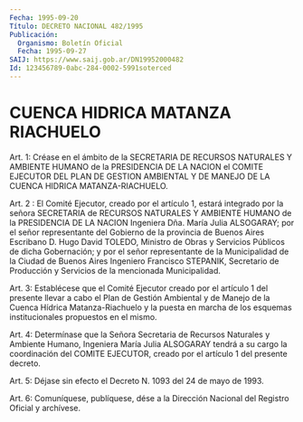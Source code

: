 ```yaml
---
Fecha: 1995-09-20
Título: DECRETO NACIONAL 482/1995
Publicación:
  Organismo: Boletín Oficial
  Fecha: 1995-09-27
SAIJ: https://www.saij.gob.ar/DN19952000482
Id: 123456789-0abc-284-0002-5991soterced
---
```

# CUENCA HIDRICA MATANZA RIACHUELO

<a id="1"></a>
Art. 1: Créase en el ámbito de la SECRETARIA DE RECURSOS NATURALES  Y  AMBIENTE HUMANO de la PRESIDENCIA  DE  LA  NACION  el COMITE EJECUTOR  DEL  PLAN  DE  GESTION AMBIENTAL Y DE MANEJO DE LA CUENCA HIDRICA MATANZA-RIACHUELO.

<a id="2"></a>
Art.  2 : El Comité Ejecutor, creado  por  el  artículo  1,  estará integrado por la señora SECRETARIA de RECURSOS NATURALES Y AMBIENTE HUMANO  de  la  PRESIDENCIA DE LA NACION Ingeniera Dña. María Julia ALSOGARAY; por el  señor representante del Gobierno de la provincia de Buenos Aires Escribano D. Hugo David TOLEDO, Ministro de Obras y Servicios Públicos de dicha Gobernación; y por el señor representante de la  Municipalidad  de  la  Ciudad  de Buenos Aires Ingeniero Francisco STEPANIK, Secretario de Producción  y Servicios de la mencionada Municipalidad.

<a id="3"></a>
Art. 3: Establécese que el Comité Ejecutor creado por el  artículo 1  del  presente  llevar  a cabo el Plan de Gestión Ambiental y  de Manejo de la Cuenca Hídrica Matanza-Riachuelo y la puesta en marcha de    los  esquemas  institucionales  propuestos  en  el  mismo.

<a id="4"></a>
Art. 4: Determínase que la Señora Secretaria de Recursos Naturales y Ambiente Humano,  Ingeniera  María  Julia  ALSOGARAY  tendrá  a su cargo la coordinación del COMITE EJECUTOR, creado por el artículo 1 del presente decreto.

<a id="5"></a>
Art. 5: Déjase sin efecto el Decreto N. 1093 del 24 de mayo de 1993.

<a id="6"></a>
Art. 6: Comuníquese, publíquese, dése a la Dirección Nacional del Registro Oficial y archívese.